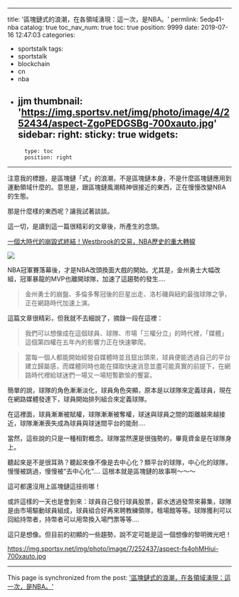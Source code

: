 
---
title: '區塊鏈式的浪潮，在各領域湧現：這一次，是NBA。'
permlink: 5edp41-nba
catalog: true
toc_nav_num: true
toc: true
position: 9999
date: 2019-07-16 12:47:03
categories:
- sportstalk
tags:
- sportstalk
- blockchain
- cn
- nba
- jjm
thumbnail: 'https://img.sportsv.net/img/photo/image/4/252434/aspect-ZgoPEDGSBg-700xauto.jpg'
sidebar:
    right:
        sticky: true
widgets:
    -
        type: toc
        position: right
---


注意我的標題，是區塊鏈「式」的浪潮，不是區塊鏈本身，不是什麼區塊鏈應用到運動領域什麼的。意思是，跟區塊鏈風潮精神很接近的東西，正在慢慢改變NBA的生態。

那是什麼樣的東西呢？讓我試著談談。

這一切，是讀到這一篇很精彩的文章後，所產生的念頭。

[一個大時代的崩毀式終結！Westbrook的交易，NBA歷史的重大轉捩](https://www.sportsv.net/articles/65116)

![](https://img.sportsv.net/img/photo/image/4/252434/aspect-ZgoPEDGSBg-700xauto.jpg)

NBA冠軍賽落幕後，才是NBA改頭換面大戲的開始。尤其是，金州勇士大幅改組，冠軍暴龍的MVP也離開球隊，加速了這趨勢的發生.... 

>金州勇士的崩盤、多倫多奪冠後的巨星出走、洛杉磯與紐約最強球隊之爭，正在網路時代加速上演。

這篇文章很精彩，但我就不去細說了，摘錄一段在這裡：

>我們可以想像成在這個球員、球隊、市場「三權分立」的時代裡，「媒體」這個第四權在五年內的影響力正在快速攀爬。

>當每一個人都能開始經營自媒體時並且竄出頭來，球員便能透過自己的平台建立歸屬感，而媒體同時也能在擷取快速消息並盡可能真實的前提下，在網路時代裡給球迷們一場又一場短暫歡愉的饗宴。

簡單的說，球隊的角色漸漸淡化，球員角色突顯，原本是以球隊來定義球員，現在在網路媒體發達下，球員開始排列組合來定義球隊。

在這裡面，球員漸漸被賦權，球隊漸漸被奪權，球迷與球員之間的距離越來越接近，球隊漸漸喪失成為球員與球迷間平台的能耐....

當然，這些說的只是一種相對概念。球隊當然還是很強勢的，畢竟資金是在球隊身上。

聽起來是不是很耳熟？聽起來像不像是去中心化？類平台的球隊，中心化的球隊，慢慢被跳過，慢慢被“去中心化”....  這根本就是區塊鏈的故事啊～～～

這可都還沒用上區塊鏈這技術哪！

或許這樣的一天也是會到來：球員自己發行球員股票，薪水透過發幣來募集，球隊是由市場驅動球員組成，球員組合好再來聘教練領隊，租場館等等。球隊獲利可以回給持幣者，持幣者可以用幣換入場門票等等....

這只是想像。但目前的初顯的一些趨勢，說不定可能是這一個想像的黎明微光吧！

https://img.sportsv.net/img/photo/image/7/252437/aspect-fs4ohMHiui-700xauto.jpg

- - -

This page is synchronized from the post: ['區塊鏈式的浪潮，在各領域湧現：這一次，是NBA。'](https://steemit.com/@deanliu/5edp41-nba)
